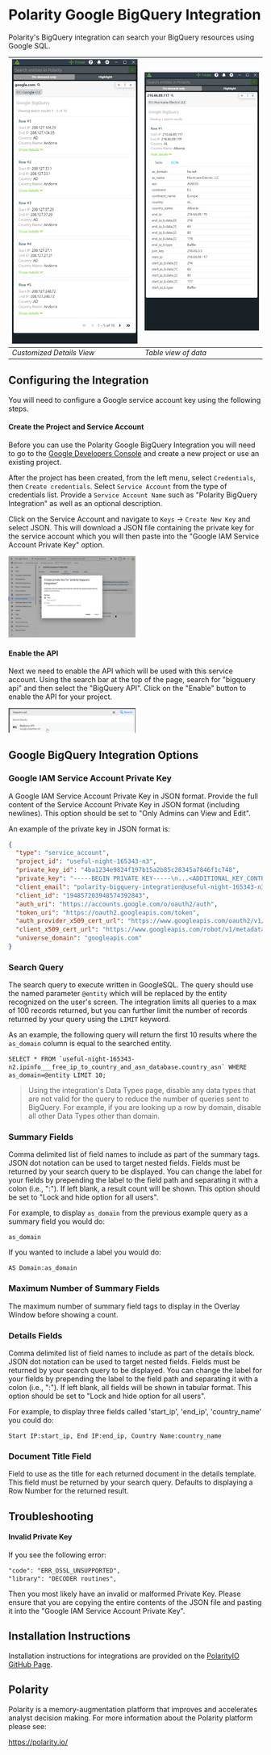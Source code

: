 # Polarity Google BigQuery Integration

Polarity's BigQuery integration can search your BigQuery resources using Google SQL.

| ![](assets/details.png) |![](assets/table.png)|
|---|---|
|*Customized Details View* |*Table view of data*|

## Configuring the Integration

You will need to configure a Google service account key using the following steps.

#### Create the Project and Service Account

Before you can use the Polarity Google BigQuery Integration you will need to go to the [Google Developers Console](https://console.developers.google.com/) and create a new project or use an existing project.

After the project has been created, from the left menu, select `Credentials`, then `Create credentials`. Select `Service Account` from the type of credentials list. Provide a `Service Account Name` such as "Polarity BigQuery Integration" as well as an optional description.

Click on the Service Account and navigate to `Keys` -> `Create New Key` and select JSON. This will download a JSON file containing the private key for the service account which you will then paste into the "Google IAM Service Account Private Key" option.

<img src="assets/create-key.png" width="50%">

#### Enable the API

Next we need to enable the API which will be used with this service account. Using the search bar at the top of the page, search for "bigquery api" and then select the "BigQuery API".  Click on the "Enable" button to enable the API for your project.

<img src="assets/enable-api.png" width="50%">

## Google BigQuery Integration Options

### Google IAM Service Account Private Key

A Google IAM Service Account Private Key in JSON format. Provide the full content of the Service Account Private Key in JSON format (including newlines). This option should be set to "Only Admins can View and Edit".

An example of the private key in JSON format is:

```json
{
  "type": "service_account",
  "project_id": "useful-night-165343-n3",
  "private_key_id": "4ba1234e9824f197b15a2b85c28345a7846f1c748",
  "private_key": "-----BEGIN PRIVATE KEY-----\n...<ADDITIONAL_KEY_CONTENT>...\n-----END PRIVATE KEY-----\n",
  "client_email": "polarity-bigquery-integration@useful-night-165343-n3.iam.gserviceaccount.com",
  "client_id": "194857203948574392843",
  "auth_uri": "https://accounts.google.com/o/oauth2/auth",
  "token_uri": "https://oauth2.googleapis.com/token",
  "auth_provider_x509_cert_url": "https://www.googleapis.com/oauth2/v1/certs",
  "client_x509_cert_url": "https://www.googleapis.com/robot/v1/metadata/x509/polarity-bigquery-integration%40useful-night-165343-n3.iam.gserviceaccount.com",
  "universe_domain": "googleapis.com"
}
```

### Search Query

The search query to execute written in GoogleSQL.  The query should use the named parameter `@entity` which will be replaced by the entity recognized on the user's screen.  The integration limits all queries to a max of 100 records returned, but you can further limit the number of records returned by your query using the `LIMIT` keyword.

As an example, the following query will return the first 10 results where the `as_domain` column is equal to the searched entity.

```
SELECT * FROM `useful-night-165343-n2.ipinfo___free_ip_to_country_and_asn_database.country_asn` WHERE as_domain=@entity LIMIT 10;
```

> Using the integration's Data Types page, disable any data types that are not valid for the query to reduce the number of queries sent to BigQuery.  For example, if you are looking up a row by domain, disable all other Data Types other than domain.

### Summary Fields

Comma delimited list of field names to include as part of the summary tags. JSON dot notation can be used to target nested fields. Fields must be returned by your search query to be displayed. You can change the label for your fields by prepending the label to the field path and separating it with a colon (i.e., "<label>:<json path>"). If left blank, a result count will be shown. This option should be set to "Lock and hide option for all users".

For example, to display `as_domain` from the previous example query as a summary field you would do:

```
as_domain
```

If you wanted to include a label you would do:

```
AS Domain:as_domain
```

### Maximum Number of Summary Fields

The maximum number of summary field tags to display in the Overlay Window before showing a count.

### Details Fields

Comma delimited list of field names to include as part of the details block. JSON dot notation can be used to target nested fields. Fields must be returned by your search query to be displayed. You can change the label for your fields by prepending the label to the field path and separating it with a colon (i.e., "<label>:<json path>"). If left blank, all fields will be shown in tabular format. This option should be set to "Lock and hide option for all users".

For example, to display three fields called 'start_ip', 'end_ip', 'country_name' you could do:

```
Start IP:start_ip, End IP:end_ip, Country Name:country_name 
```

### Document Title Field

Field to use as the title for each returned document in the details template. This field must be returned by your search query.  Defaults to displaying a Row Number for the returned result.

## Troubleshooting

#### Invalid Private Key
If you see the following error:
```
"code": "ERR_OSSL_UNSUPPORTED",
"library": "DECODER routines",
```
Then you most likely have an invalid or malformed Private Key.  Please ensure that you are copying the entire contents of the JSON file and pasting it into the "Google IAM Service Account Private Key". 

## Installation Instructions

Installation instructions for integrations are provided on the [PolarityIO GitHub Page](https://polarityio.github.io/).

## Polarity

Polarity is a memory-augmentation platform that improves and accelerates analyst decision making.  For more information about the Polarity platform please see:

https://polarity.io/
